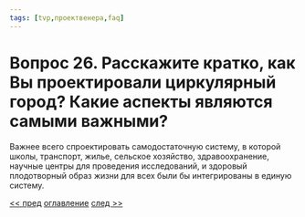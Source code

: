 ```yaml
---
tags: [tvp,проектвенера,faq]
---
```

# Вопрос 26. Расскажите кратко, как Вы проектировали циркулярный город? Какие аспекты являются самыми важными?

Важнее всего спроектировать самодостаточную систему, в которой школы, транспорт, жилье, сельское хозяйство, здравоохранение, научные центры для проведения исследований, и здоровый плодотворный образ жизни для всех были бы интегрированы в единую систему.

[<< пред](Вопрос%2025.%20О%20чем%20Вы%20думаете%20в%20первую%20очередь,%20когда%20проектируете%20сооружения%20или%20транспортные%20системы.md) [оглавление](FAQ%20%D0%BF%D0%BE%20%D0%BF%D1%80%D0%BE%D0%B5%D0%BA%D1%82%D1%83%20%C2%AB%D0%92%D0%B5%D0%BD%D0%B5%D1%80%D0%B0%C2%BB.md) [след >>](Вопрос%2027.%20Какие%20изменения%20вы%20ожидаете%20в%20архитектуре.md)
